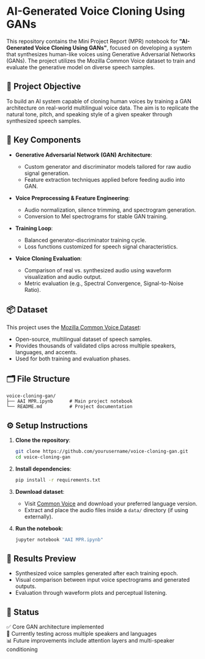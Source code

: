 # AI-Generated Voice Cloning Using GANs

This repository contains the Mini Project Report (MPR) notebook for **"AI-Generated Voice Cloning Using GANs"**, focused on developing a system that synthesizes human-like voices using Generative Adversarial Networks (GANs). The project utilizes the Mozilla Common Voice dataset to train and evaluate the generative model on diverse speech samples.

## 🎯 Project Objective

To build an AI system capable of cloning human voices by training a GAN architecture on real-world multilingual voice data. The aim is to replicate the natural tone, pitch, and speaking style of a given speaker through synthesized speech samples.

## 🧠 Key Components

- **Generative Adversarial Network (GAN) Architecture**:
  - Custom generator and discriminator models tailored for raw audio signal generation.
  - Feature extraction techniques applied before feeding audio into GAN.

- **Voice Preprocessing & Feature Engineering**:
  - Audio normalization, silence trimming, and spectrogram generation.
  - Conversion to Mel spectrograms for stable GAN training.

- **Training Loop**:
  - Balanced generator-discriminator training cycle.
  - Loss functions customized for speech signal characteristics.

- **Voice Cloning Evaluation**:
  - Comparison of real vs. synthesized audio using waveform visualization and audio output.
  - Metric evaluation (e.g., Spectral Convergence, Signal-to-Noise Ratio).

## 📦 Dataset

This project uses the [Mozilla Common Voice Dataset](https://commonvoice.mozilla.org/cv/datasets):

- Open-source, multilingual dataset of speech samples.
- Provides thousands of validated clips across multiple speakers, languages, and accents.
- Used for both training and evaluation phases.

## 🗂️ File Structure

```
voice-cloning-gan/
├── AAI MPR.ipynb      # Main project notebook
└── README.md          # Project documentation
```

## ⚙️ Setup Instructions

1. **Clone the repository**:
   ```bash
   git clone https://github.com/yourusername/voice-cloning-gan.git
   cd voice-cloning-gan
   ```

2. **Install dependencies**:
   ```bash
   pip install -r requirements.txt
   ```

3. **Download dataset**:
   - Visit [Common Voice](https://commonvoice.mozilla.org/cv/datasets) and download your preferred language version.
   - Extract and place the audio files inside a `data/` directory (if using externally).

4. **Run the notebook**:
   ```bash
   jupyter notebook "AAI MPR.ipynb"
   ```

## 🧪 Results Preview

- Synthesized voice samples generated after each training epoch.
- Visual comparison between input voice spectrograms and generated outputs.
- Evaluation through waveform plots and perceptual listening.

## 📌 Status

✅ Core GAN architecture implemented  
🚧 Currently testing across multiple speakers and languages  
📊 Future improvements include attention layers and multi-speaker conditioning
